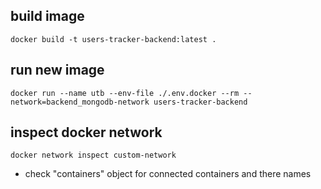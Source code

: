 ## build image

`docker build -t users-tracker-backend:latest .`

## run new image

`docker run --name utb --env-file ./.env.docker --rm --network=backend_mongodb-network users-tracker-backend`

## inspect docker network

`docker network inspect custom-network`

- check "containers" object for connected containers and there names
